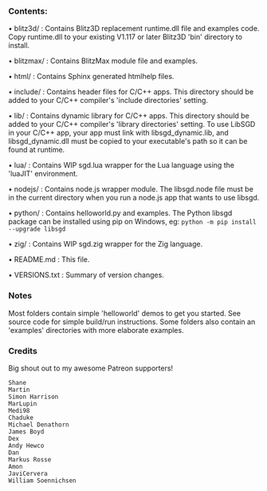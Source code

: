 ### Contents:

&bull; blitz3d/ : Contains Blitz3D replacement runtime.dll file and examples code. Copy runtime.dll to your existing V1.117 or later Blitz3D 'bin' directory to install.

&bull; blitzmax/ : Contains BlitzMax module file and examples.  

&bull; html/ : Contains Sphinx generated htmlhelp files.

&bull; include/ : Contains header files for C/C++ apps. This directory should be added to your C/C++ compiler's 'include directories' setting.

&bull; lib/ : Contains dynamic library for C/C++ apps. This directory should be added to your C/C++ compiler's 'library directories' setting. To use LibSGD in your C/C++ app, your app must link with libsgd_dynamic.lib, and libsgd_dynamic.dll must be copied to your executable's path so it can be found at runtime.

&bull; lua/ : Contains WIP sgd.lua wrapper for the Lua language using the 'luaJIT' environment. 

&bull; nodejs/ : Contains node.js wrapper module. The libsgd.node file must be in the current directory when you run a node.js app that wants to use libsgd.

&bull; python/ : Contains helloworld.py and examples. The Python libsgd package can be installed using pip on Windows, eg: ``python -m pip install --upgrade libsgd``

&bull; zig/ : Contains WIP sgd.zig wrapper for the Zig language.

&bull; README.md : This file.

&bull; VERSIONS.txt : Summary of version changes.


### Notes

Most folders contain simple 'helloworld' demos to get you started. See source code for simple build/run instructions. Some folders also contain an 'examples' directories with more elaborate examples.


### Credits

Big shout out to my awesome Patreon supporters!
```
Shane
Martin
Simon Harrison
MarLupin
Medi98
Chaduke
Michael Denathorn
James Boyd
Dex
Andy Hewco
Dan
Markus Rosse
Amon
JaviCervera
William Soennichsen
```
